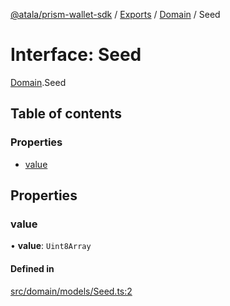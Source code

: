 [@atala/prism-wallet-sdk](../README.md) / [Exports](../modules.md) / [Domain](../modules/Domain.md) / Seed

# Interface: Seed

[Domain](../modules/Domain.md).Seed

## Table of contents

### Properties

- [value](Domain.Seed.md#value)

## Properties

### value

• **value**: `Uint8Array`

#### Defined in

[src/domain/models/Seed.ts:2](https://github.com/hyperledger/identus-edge-agent-sdk-ts/blob/2cdbf1ede368164be3dd56f3e362e76e94d48b48/src/domain/models/Seed.ts#L2)
